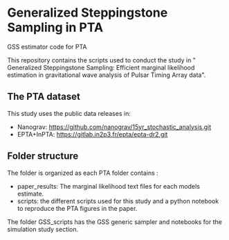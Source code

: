 # Generalized Steppingstone Sampling in PTA
GSS estimator code for PTA

This repository contains the scripts used to conduct the study in " Generalized Steppingstone Sampling: Efficient marginal likelihood estimation in gravitational wave analysis of Pulsar Timing Array data".

## The PTA dataset
This study uses the public data releases in:

- Nanograv: https://github.com/nanograv/15yr_stochastic_analysis.git
- EPTA+InPTA: https://gitlab.in2p3.fr/epta/epta-dr2.git


## Folder structure

The folder is organized as each PTA folder contains :
- paper_results: The marginal likelihood text files for each models estimate.
- scripts: the different scripts used for this study and a python notebook to reproduce the PTA figures in the paper.

The folder GSS_scripts has the GSS generic sampler and notebooks for the simulation study section.


